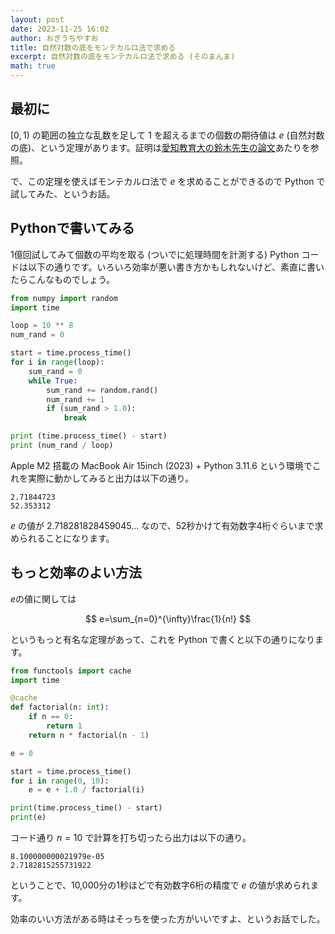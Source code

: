 ```yaml
---
layout: post
date: 2023-11-25 16:02
author: おぎうちやすお
title: 自然対数の底をモンテカルロ法で求める
excerpt: 自然対数の底をモンテカルロ法で求める (そのまんま)
math: true
---
```


## 最初に

$[0, 1)$ の範囲の独立な乱数を足して $1$ を超えるまでの個数の期待値は $e$ (自然対数の底)、という定理があります。証明は[愛知教育大の鈴木先生の論文](https://aue.repo.nii.ac.jp/records/2871)あたりを参照。

で、この定理を使えばモンテカルロ法で $e$ を求めることができるので Python で試してみた、というお話。

## Pythonで書いてみる

1億回試してみて個数の平均を取る (ついでに処理時間を計測する) Python コードは以下の通りです。いろいろ効率が悪い書き方かもしれないけど、素直に書いたらこんなものでしょう。

```python
from numpy import random
import time

loop = 10 ** 8
num_rand = 0

start = time.process_time()
for i in range(loop):
    sum_rand = 0
    while True:
        sum_rand += random.rand()
        num_rand += 1
        if (sum_rand > 1.0):
            break

print (time.process_time() - start)
print (num_rand / loop)
```
Apple M2 搭載の MacBook Air 15inch (2023) + Python 3.11.6 という環境でこれを実際に動かしてみると出力は以下の通り。

```
2.71844723
52.353312
```
$e$ の値が $2.718281828459045...$ なので、52秒かけて有効数字4桁ぐらいまで求められることになります。

## もっと効率のよい方法

$e$の値に関しては

$$
e=\sum_{n=0}^{\infty}\frac{1}{n!}
$$

というもっと有名な定理があって、これを Python で書くと以下の通りになります。

```python
from functools import cache
import time

@cache
def factorial(n: int):
    if n == 0:
        return 1
    return n * factorial(n - 1)

e = 0

start = time.process_time()
for i in range(0, 10):
    e = e + 1.0 / factorial(i)

print(time.process_time() - start)
print(e)
```
コード通り $n=10$ で計算を打ち切ったら出力は以下の通り。

```
8.100000000021979e-05
2.7182815255731922
```
ということで、10,000分の1秒ほどで有効数字6桁の精度で $e$ の値が求められます。

効率のいい方法がある時はそっちを使った方がいいですよ、というお話でした。
